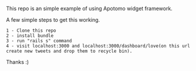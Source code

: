 This repo is an simple example of using Apotomo widget framework.

A few simple steps to get this working.

    1 - Clone this repo
    2 - install bundle
    3 - run "rails s" command
    4 - visit localhost:3000 and localhost:3000/dashboard/love(on this url create new tweets and drop them to recycle bin).

Thanks :)